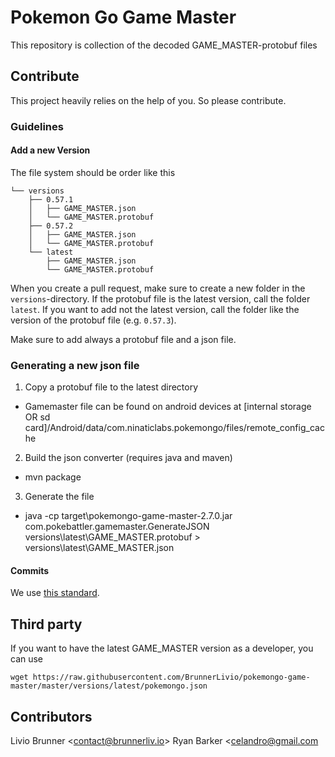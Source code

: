 ﻿# Pokemon Go Game Master
This repository is collection of the decoded GAME_MASTER-protobuf files

## Contribute

This project heavily relies on the help of you. So please contribute. 

### Guidelines

#### Add a new Version
The file system should be order like this
```
└── versions
    ├── 0.57.1
    │   ├── GAME_MASTER.json
    │   └── GAME_MASTER.protobuf
    ├── 0.57.2
    │   ├── GAME_MASTER.json
    │   └── GAME_MASTER.protobuf
    └── latest
        ├── GAME_MASTER.json
        └── GAME_MASTER.protobuf
```
When you create a pull request, make sure to create a new folder in 
the `versions`-directory. If the protobuf file is the latest version, 
call the folder `latest`. If you want to add not the latest version, 
call the folder like the version of the protobuf file (e.g. `0.57.3`).

Make sure to add always a protobuf file and a json file.

### Generating a new json file
1. Copy a protobuf file to the latest directory
  * Gamemaster file can be found on android devices at [internal storage OR sd card]/Android/data/com.ninaticlabs.pokemongo/files/remote_config_cache
2. Build the json converter (requires java and maven)
  * mvn package
3. Generate the file
  * java -cp target\pokemongo-game-master-2.7.0.jar com.pokebattler.gamemaster.GenerateJSON versions\latest\GAME_MASTER.protobuf > versions\latest\GAME_MASTER.json

#### Commits

We use [this standard](https://github.com/erlang/otp/wiki/Writing-good-commit-messages).

## Third party
If you want to have the latest GAME_MASTER version as a developer, you can use 
```
wget https://raw.githubusercontent.com/BrunnerLivio/pokemongo-game-master/master/versions/latest/pokemongo.json
```

## Contributors

Livio Brunner <<a href="mailto:contact@brunnerliv.io">contact@brunnerliv.io</a>>
Ryan Barker <<a href="mailto:celandro@gmail.com">celandro@gmail.com</a>
